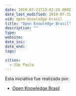 ```yaml
---
date: 2019-07-21T23:02:24.000Z
date_last_modified: 2019-07-21
uid: open-knowledge-brasil
title: "Open Knowledge Brasil"
description: ""
type: 
website: 
date_ini: 
date_end: 
tags:

cities: 
  - São Paulo
---
```


Esta iniciativa fue realizada por:

- [Open Knowledge Brasil](/organizaciones/open-knowledge-brasil)
